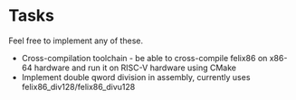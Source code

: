 # Tasks

Feel free to implement any of these.

- Cross-compilation toolchain - be able to cross-compile felix86 on x86-64 hardware and run it on RISC-V hardware using CMake
- Implement double qword division in assembly, currently uses felix86_div128/felix86_divu128